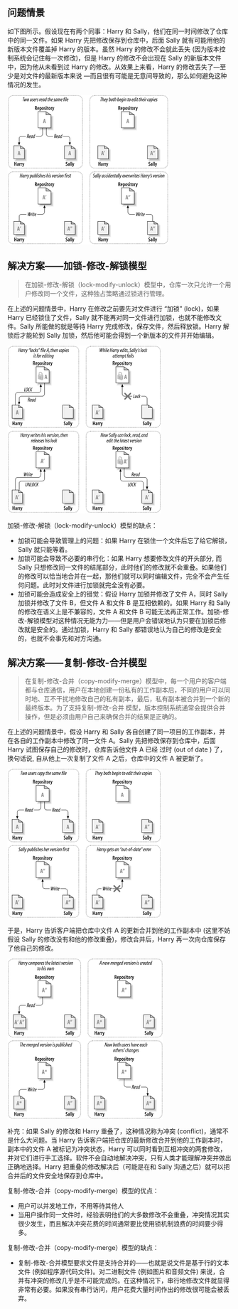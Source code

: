 ## 问题情景

如下图所示。假设现在有两个同事：Harry 和 Sally，他们在同一时间修改了仓库中的同一文件。如果 Harry 先把修改保存到仓库中，后面 Sally 就有可能用他的新版本文件覆盖掉 Harry 的版本。虽然 Harry 的修改不会就此丢失 (因为版本控制系统会记住每一次修改)，但是 Harry 的修改不会出现在 Sally 的新版本文件中，因为他从未看到过 Harry 的修改。从效果上来看，Harry 的修改丢失了—至少是对文件的最新版本来说 —而且很有可能是无意间导致的，那么如何避免这种情况的发生。

![alt](./images/modifying-file-conflict.png)

## 解决方案——加锁-修改-解锁模型

> 在加锁-修改-解锁（lock-modify-unlock）模型中，仓库一次只允许一个用户修改同一个文件，这种独占策略通过锁进行管理。

在上述的问题情景中，Harry 在修改之前要先对文件进行 “加锁” (lock)，如果 Harry 已经锁住了文件，Sally 就不能再对同一文件进行加锁，也就不能修改文件。Sally 所能做的就是等待 Harry 完成修改，保存文件，然后释放锁。Harry 解锁后才能轮到 Sally 加锁，然后他可能会得到一个新版本的文件并开始编辑。

![alt](./images/lock-modify-unlock.png)

加锁-修改-解锁（lock-modify-unlock）模型的缺点：

+ 加锁可能会导致管理上的问题：如果 Harry 在锁住一个文件后忘了给它解锁，Sally 就只能等着。
+ 加锁可能会导致不必要的串行化：如果 Harry 想要修改文件的开头部分, 而 Sally 只想修改同一文件的结尾部分，此时他们的修改就不会重叠。如果他们的修改可以恰当地合并在一起，那他们就可以同时编辑文件，完全不会产生任何问题。此时对文件进行加锁就完全没有必要。
+ 加锁可能会造成安全上的错觉：假设 Harry 加锁并修改了文件 A，同时 Sally 加锁并修改了文件 B，但文件 A 和文件 B 是互相依赖的。如果 Harry 和 Sally 的修改在语义上是不兼容的，文件 A 和文件 B 可能无法再正常工作。加锁-修改-解锁模型对这种情况无能为力——但是用户会错误地认为只要在加锁后修改就是安全的。通过加锁，Harry 和 Sally 都错误地认为自己的修改是安全的，也就不会事先和对方沟通。


## 解决方案——复制-修改-合并模型

> 在复制-修改-合并（copy-modify-merge）模型中，每一个用户的客户端都与仓库通信，用户在本地创建一份私有的工作副本后，不同的用户可以同时地、互不干扰地修改自己的私有副本，最后，私有副本被合并到一个新的最终版本。为了支持复制-修改-合并 模型，版本控制系统通常会提供合并操作，但是必须由用户自己来确保合并的结果是正确的。

在上述的问题情景中，假设 Harry 和 Sally 各自创建了同一项目的工作副本，并在各自的工作副本中修改了同一文件 A。Sally 先把修改保存到仓库中，后面 Harry 试图保存自己的修改时，仓库告诉他文件 A 已经 过时 (out of date ) 了，换句话说, 自从他上一次复制了文件 A 之后，仓库中的文件 A 被更新了。

![alt](./images/copy-modify-merge-01.png)

于是，Harry 告诉客户端把仓库中文件 A 的更新合并到他的工作副本中 (这里不妨假设 Sally 的修改没有和他的修改重叠)，修改合并后，Harry 再一次向仓库保存了他自己的修改。

![alt](./images/copy-modify-merge-02.png)

补充：如果 Sally 的修改和 Harry 重叠了，这种情况称为冲突 (conflict)，通常不是什么大问题。当 Harry 告诉客户端把仓库的最新修改合并到他的工作副本时，副本中的文件 A 被标记为冲突状态，Harry 可以同时看到互相冲突的两套修改，并对它们进行手工选择。软件不会自动地解决冲突，只有人类才能理解冲突并做出正确地选择。Harry 把重叠的修改解决后（可能是在和 Sally 沟通之后）就可以把合并后的文件安全地保存到仓库中。

复制-修改-合并（copy-modify-merge）模型的优点：
+ 用户可以并发地工作，不用等待其他人
+ 当用户操作同一文件时，经验表明他们的大多数修改不会重叠，冲突情况其实很少发生，而且解决冲突花费的时间通常要比使用锁机制浪费的时间要少得多。

复制-修改-合并（copy-modify-merge）模型的缺点：

+ 复制-修改-合并模型要求文件是支持合并的——也就是说文件是基于行的文本文件 (例如程序源代码文件)。对二进制文件 (例如图片和音频文件) 来说，合并有冲突的修改几乎是不可能完成的。在这种情况下，串行地修改文件就显得非常有必要。如果没有串行访问，用户花费大量时间作出的修改很可能会被丢弃。